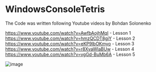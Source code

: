 # WindowsConsoleTetris
The Code was written following Youtube videos by Bohdan Solonenko

https://www.youtube.com/watch?v=AwfbAojhMqI - Lesson 1
https://www.youtube.com/watch?v=hmzQCDT8gjY - Lesson 2
https://www.youtube.com/watch?v=eKP9lbOKmyo - Lesson 3
https://www.youtube.com/watch?v=r8XvaWIaBUw - Lesson 4
https://www.youtube.com/watch?v=vgGd-BuMb6A - Lesson 5


![image](https://user-images.githubusercontent.com/96618926/158979970-53260778-d490-4ee1-af1e-536597fb531c.png)
